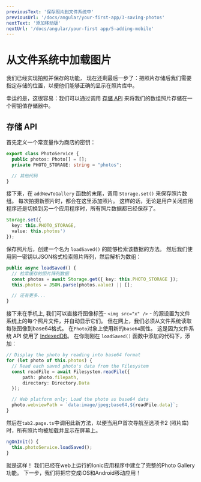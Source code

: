 ```yaml
---
previousText: '保存照片到文件系统中'
previousUrl: '/docs/angular/your-first-app/3-saving-photos'
nextText: '添加移动版'
nextUrl: '/docs/angular/your-first app/5-adding-mobile'
---
```


# 从文件系统中加载图片

我们已经实现拍照并保存的功能， 现在还剩最后一步了：把照片存储后我们需要指定存储的位置，以便他们能够正确的显示在照片库中。

幸运的是，这很容易：我们可以通过调用 [存储 API](https://capacitor.ionicframework.com/docs/apis/storage) 来将我们的数组照片存储在一个密钥值存储器中。

## 存储 API

首先定义一个常变量作为商店的密钥：

```typescript
export class PhotoService {
  public photos: Photo[] = [];
  private PHOTO_STORAGE: string = "photos";

  // 其他代码
}
```

接下来，在 `addNewToGallery` 函数的末尾，调用 `Storage.set()` 来保存照片数组。 每次拍摄新照片时，都会在这里添加照片。 这样的话，无论是用户关闭应用程序还是切换到另一个应用程序时，所有照片数据都已经保存了。

```typescript
Storage.set({
  key: this.PHOTO_STORAGE,
  value: this.photos')
});
```

保存照片后，创建一个名为 `loadSaved()` 的能够检索该数据的方法。 然后我们使用同一密钥以JSON格式检索照片阵列，然后解析为数组：

```typescript
public async loadSaved() {
  // 检索缓存的照片阵列数据
  const photos = await Storage.get({ key: this.PHOTO_STORAGE });
  this.photos = JSON.parse(photos.value) || [];

  // 还有更多...
}
```

接下来在手机上, 我们可以直接将图像标签- `<img src="x" />` - 的源设置为文件系统上的每个照片文件，并自动显示它们。 但在网上，我们必须从文件系统读取每张图像到base64格式。 在` Photo `对象上使用新的` base64 `属性。 这是因为文件系统 API 使用了 [IndexedDB](https://developer.mozilla.org/en-US/docs/Web/API/IndexedDB_API)。 在你刚刚在 `loadSaved()` 函数中添加的代码下，添加：

```typescript
// Display the photo by reading into base64 format
for (let photo of this.photos) {
  // Read each saved photo's data from the Filesystem
  const readFile = await Filesystem.readFile({
      path: photo.filepath,
      directory: Directory.Data
  });

  // Web platform only: Load the photo as base64 data
  photo.webviewPath = `data:image/jpeg;base64,${readFile.data}`;
}
```

然后在` tab2.page.ts `中调用此新方法，以便当用户首次导航至选项卡2 (照片库)时，所有照片均被加载并显示在屏幕上。

```typescript
ngOnInit() {
  this.photoService.loadSaved();
}
```

就是这样！ 我们已经在web上运行的Ionic应用程序中建立了完整的Photo Gallery功能。 下一步，我们将把它变成iOS和Android移动应用！
